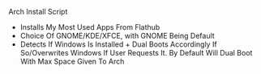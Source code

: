 Arch Install Script

- Installs My Most Used Apps From Flathub 
- Choice Of GNOME/KDE/XFCE, with GNOME Being Default
- Detects If Windows Is Installed + Dual Boots Accordingly If So/Overwrites Windows If User 	Requests It. By Default Will Dual Boot With Max Space Given To Arch 

